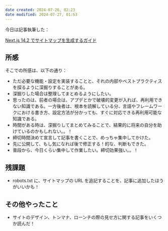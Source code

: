 ```yaml
---
date created: 2024-07-26, 02:23
date modified: 2024-07-27, 01:53
---
```


今日は記事執筆した：

[Next.js 14.2 でサイトマップを生成するガイド](https://zenn.dev/kazzyfrog/articles/about-sitemap-with-nextjs)

## 所感

そこでの所感は、以下の通り：

- ただ必要な機能・設定を実装することと、それの内部やベストプラクティスを探るように深掘りすることがある。
- 深掘りした場合は整理してまとめるようにしたい。
- 思ったのは、前者の場合は、アプデとかで破壊的変更が入れば、再利用できない知識である。一方後者は、根本を読解している分、言語やフレームワークにおける書き方、設定方法が分かっても、すぐに対応できる再利用可能な知識である。
- 時間がある時は、深掘りしてまとめてみることで、結果的に将来の自分を助けているのかもしれない。。！
- 締切時間決めて宣言して記事を書くことで、めっちゃ集中してかけた。
- 先に公開して、もし気になれば後で修正する！的な、判断もできた。
- 普段から、今日くらい集中して作業したい。締切効果強い。。！

## 残課題

- robots.txt に、サイトマップの URL を追記することを、記事に追加したほうがいいかも！

## その他やったこと

- サイトのデザイン、トンマナ、ローンチの際の見せ方に関する記事をいくつか読んだ！
